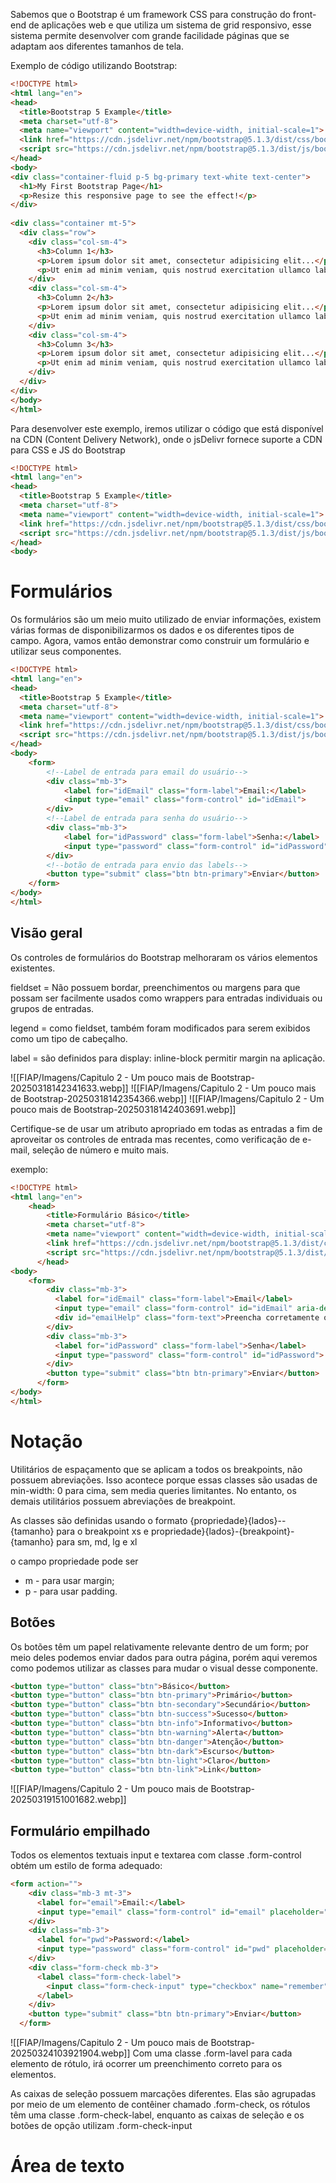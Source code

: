 
Sabemos que o Bootstrap é um framework CSS para construção do front-end de aplicações web e que utiliza um sistema de grid responsivo, esse sistema permite desenvolver com grande facilidade páginas que se adaptam aos diferentes tamanhos de tela.

Exemplo de código utilizando Bootstrap:

```html
<!DOCTYPE html>
<html lang="en">
<head>
  <title>Bootstrap 5 Example</title>
  <meta charset="utf-8">
  <meta name="viewport" content="width=device-width, initial-scale=1">
  <link href="https://cdn.jsdelivr.net/npm/bootstrap@5.1.3/dist/css/bootstrap.min.css" rel="stylesheet">
  <script src="https://cdn.jsdelivr.net/npm/bootstrap@5.1.3/dist/js/bootstrap.bundle.min.js"></script>
</head>
<body>
<div class="container-fluid p-5 bg-primary text-white text-center">
  <h1>My First Bootstrap Page</h1>
  <p>Resize this responsive page to see the effect!</p>
</div>
 
<div class="container mt-5">
  <div class="row">
    <div class="col-sm-4">
      <h3>Column 1</h3>
      <p>Lorem ipsum dolor sit amet, consectetur adipisicing elit...</p>
      <p>Ut enim ad minim veniam, quis nostrud exercitation ullamco laboris...</p>
    </div>
    <div class="col-sm-4">
      <h3>Column 2</h3>
      <p>Lorem ipsum dolor sit amet, consectetur adipisicing elit...</p>
      <p>Ut enim ad minim veniam, quis nostrud exercitation ullamco laboris...</p>
    </div>
    <div class="col-sm-4">
      <h3>Column 3</h3>        
      <p>Lorem ipsum dolor sit amet, consectetur adipisicing elit...</p>
      <p>Ut enim ad minim veniam, quis nostrud exercitation ullamco laboris...</p>
    </div>
  </div>
</div>
</body>
</html>
```


Para desenvolver este exemplo, iremos utilizar o código que está disponível na CDN (Content Delivery Network), onde o jsDelivr fornece suporte a CDN para CSS e JS do Bootstrap

```html
<!DOCTYPE html>
<html lang="en">
<head>
  <title>Bootstrap 5 Example</title>
  <meta charset="utf-8">
  <meta name="viewport" content="width=device-width, initial-scale=1">
  <link href="https://cdn.jsdelivr.net/npm/bootstrap@5.1.3/dist/css/bootstrap.min.css" rel="stylesheet">
  <script src="https://cdn.jsdelivr.net/npm/bootstrap@5.1.3/dist/js/bootstrap.bundle.min.js"></script>
</head>
<body>
```


# Formulários


Os formulários são um meio muito utilizado de enviar informações, existem várias formas de disponibilizarmos os dados e os diferentes tipos de campo. Agora, vamos então demonstrar como construir um formulário e utilizar seus componentes.

```html
<!DOCTYPE html>
<html lang="en">
<head>
  <title>Bootstrap 5 Example</title>
  <meta charset="utf-8">
  <meta name="viewport" content="width=device-width, initial-scale=1">
  <link href="https://cdn.jsdelivr.net/npm/bootstrap@5.1.3/dist/css/bootstrap.min.css" rel="stylesheet">
  <script src="https://cdn.jsdelivr.net/npm/bootstrap@5.1.3/dist/js/bootstrap.bundle.min.js"></script>
</head>
<body>
    <form>
        <!--Label de entrada para email do usuário-->
        <div class="mb-3">
            <label for="idEmail" class="form-label">Email:</label>
            <input type="email" class="form-control" id="idEmail">
        </div>
        <!--Label de entrada para senha do usuário-->
        <div class="mb-3">
            <label for="idPassword" class="form-label">Senha:</label>
            <input type="password" class="form-control" id="idPassword">
        </div>
        <!--botão de entrada para envio das labels-->
        <button type="submit" class="btn btn-primary">Enviar</button>
    </form>
</body>
</html>
```

## Visão geral

Os controles de formulários do Bootstrap melhoraram os vários elementos existentes.

fieldset = Não possuem bordar, preenchimentos ou margens para que possam ser facilmente usados como wrappers para entradas individuais ou grupos de entradas.

legend = como fieldset, também foram modificados para serem exibidos como um tipo de cabeçalho.

label = são definidos para display: inline-block permitir margin na aplicação.

![[FIAP/Imagens/Capitulo 2 - Um pouco mais de Bootstrap-20250318142341633.webp]]
![[FIAP/Imagens/Capitulo 2 - Um pouco mais de Bootstrap-20250318142354366.webp]]
![[FIAP/Imagens/Capitulo 2 - Um pouco mais de Bootstrap-20250318142403691.webp]]

Certifique-se de usar um atributo apropriado em todas as entradas a fim de aproveitar os controles de entrada mas recentes, como verificação de e-mail, seleção de número e muito mais.


exemplo:

```html
<!DOCTYPE html>
<html lang="en">
    <head>
        <title>Formulário Básico</title>
        <meta charset="utf-8">
        <meta name="viewport" content="width=device-width, initial-scale=1">
        <link href="https://cdn.jsdelivr.net/npm/bootstrap@5.1.3/dist/css/bootstrap.min.css" rel="stylesheet">
        <script src="https://cdn.jsdelivr.net/npm/bootstrap@5.1.3/dist/js/bootstrap.bundle.min.js"></script>
      </head>
<body>
    <form>
        <div class="mb-3">
          <label for="idEmail" class="form-label">Email</label>
          <input type="email" class="form-control" id="idEmail" aria-describedby="emailHelp">
          <div id="emailHelp" class="form-text">Preencha corretamente o campo email</div>
        </div>
        <div class="mb-3">
          <label for="idPassword" class="form-label">Senha</label>
          <input type="password" class="form-control" id="idPassword">
        </div>
        <button type="submit" class="btn btn-primary">Enviar</button>
      </form>    
</body>
</html>
```



# Notação

Utilitários de espaçamento que se aplicam a todos os breakpoints, não possuem abreviações. Isso acontece porque essas classes são usadas de min-width: 0 para cima, sem media queries limitantes. No entanto, os demais utilitários possuem abreviações de breakpoint.

As classes são definidas usando o formato {propriedade}{lados}--{tamanho} para o breakpoint xs e propriedade}{lados}-{breakpoint}-{tamanho} para sm, md, lg e xl

o campo propriedade pode ser 

- m - para usar margin;
- p  - para usar padding.


## Botões

Os botões têm um papel relativamente relevante dentro de um form; por meio deles podemos enviar  dados para outra página, porém aqui veremos como podemos utilizar as classes para mudar o visual desse componente.

```html
<button type="button" class="btn">Básico</button>
<button type="button" class="btn btn-primary">Primário</button>
<button type="button" class="btn btn-secondary">Secundário</button>
<button type="button" class="btn btn-success">Sucesso</button>
<button type="button" class="btn btn-info">Informativo</button>
<button type="button" class="btn btn-warning">Alerta</button>
<button type="button" class="btn btn-danger">Atenção</button>
<button type="button" class="btn btn-dark">Escurso</button>
<button type="button" class="btn btn-light">Claro</button>
<button type="button" class="btn btn-link">Link</button>
```

![[FIAP/Imagens/Capitulo 2 - Um pouco mais de Bootstrap-20250319151001682.webp]]


## Formulário empilhado

Todos os elementos textuais input e textarea com classe .form-control obtém um estilo de forma adequado:

```html
<form action="">
    <div class="mb-3 mt-3">
      <label for="email">Email:</label>
      <input type="email" class="form-control" id="email" placeholder="Digite o email" name="email">
    </div>
    <div class="mb-3">
      <label for="pwd">Password:</label>
      <input type="password" class="form-control" id="pwd" placeholder="Digite a senha" name="pswd">
    </div>
    <div class="form-check mb-3">
      <label class="form-check-label">
        <input class="form-check-input" type="checkbox" name="remember"> Armazenar informação
      </label>
    </div>
    <button type="submit" class="btn btn-primary">Enviar</button>
  </form>
```


![[FIAP/Imagens/Capitulo 2 - Um pouco mais de Bootstrap-20250324103921904.webp]]
Com uma classe .form-lavel para cada elemento de rótulo, irá ocorrer um preenchimento correto para os elementos.

As caixas de seleção possuem marcações diferentes. Elas são agrupadas por meio de um elemento de contêiner chamado .form-check, os rótulos têm uma classe .form-check-label, enquanto as caixas de seleção e os botões de opção utilizam .form-check-input

# Área de texto

